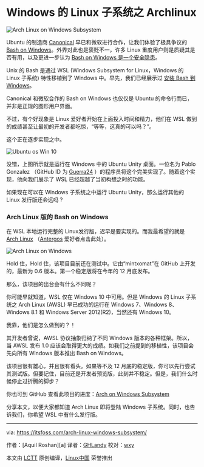 Windows 的 Linux 子系统之 Archlinux
====

![Arch Linux on Windows Subsystem](https://itsfoss.com/wp-content/uploads/2016/10/Arch-Linux-on-windows-subsystem.jpg)

Ubuntu 的制造商 [Canonical](http://www.canonical.com/) 早已和微软进行合作，让我们体验了极具争议的 [Bash on Windows](https://itsfoss.com/bash-on-windows/)。外界对此也是褒贬不一，许多 Linux 重度用户则是质疑其是否有用，以及更进一步认为 [Bash on Windows 是一个安全隐患](https://itsfoss.com/linux-bash-windows-security/)。

Unix 的 Bash 是通过 WSL (Windows Subsystem for Linux，Windows 的 Linux 子系统) 特性移植到了 Windows 中。早先，我们已经展示过 [安装 Bash 到 Windows](https://itsfoss.com/install-bash-on-windows/)。

Canonical 和微软合作的 Bash on Windows 也仅仅是 Ubuntu 的命令行而已，并非是正规的图形用户界面。

不过，有个好现象是 Linux 爱好者开始在上面投入时间和精力，他们在 WSL 做到的成绩甚至让最初的开发者都吃惊，“等等，这真的可以吗？”。

这个正在逐步实现之中。

![Ubuntu os Win 10](https://itsfoss.com/wp-content/uploads/2016/09/ubuntu-unity-on-windows-10.jpg)

没错，上图所示就是运行在 Windows 中的 Ubuntu Unity 桌面。一位名为 Pablo Gonzalez （GitHub ID 为 [Guerra24](https://github.com/Guerra24) ）的程序员将这个完美实现了。随着这个实现，他向我们展示了 WSL 已经超越了当初构想之时的功能。

如果现在可以在 Windows 子系统之中运行 Ubuntu Unity，那么运行其他的 Linux 发行版还会远吗？

### Arch  Linux 版的 Bash on Windows

在 WSL 本地运行完整的 Linux发行版，迟早是要实现的。而我最希望的就是 [Arch Linux](https://www.archlinux.org/) （[Antergos](https://itsfoss.com/tag/antergos/) 爱好者点击此处）。

![Arch Linux on Windows](https://itsfoss.com/wp-content/uploads/2016/09/awsl.jpg)

Hold 住，Hold 住，该项目目前还在测试中。它由“mintxomat”在 GitHub 上开发的，最新为 0.6 版本。第一个稳定版将在今年的 12 月底发布。

那么，该项目的出台会有什么不同呢？

你可能早就知道，WSL 仅在 Windows 10 中可用。但是 Windows 的 Linux 子系统之 Arch Linux (AWSL) 早已成功的运行在 Windows 7、Windows 8、Windows 8.1 和 Windows Server 2012(R2)，当然还有 Windows 10。

我靠，他们是怎么做到的？！

其开发者曾说，AWSL 协议抽象归纳了不同 Windows 版本的各种框架。所以，当 AWSL 发布 1.0 应该会取得更大的成绩。如我们之前提到的移植性，该项目会先向所有 Windows 版本推出 Bash on Windows。

该项目很有雄心，并且很有看头。如果等不及 12 月底的稳定版，你可以先行尝试其测试版。但要记住，目前还是开发者预览版，此刻并不稳定。但是，我们什么时候停止过折腾的脚步？

你也可到 GitHub 查看此项目的进度：[Arch on Windows Subsystem](https://github.com/turbo/alwsl)

分享本文，以便大家都知道 Arch Linux 即将登陆 Windows 子系统。同时，也告诉我们，你希望 WSL 中有什么发行版。

--------------------------------------------------------------------------------

via: https://itsfoss.com/arch-linux-windows-subsystem/

作者：[Aquil Roshan][a]
译者：[GHLandy](https://github.com/GHLandy)
校对：[wxy](https://github.com/wxy)

本文由 [LCTT](https://github.com/LCTT/TranslateProject) 原创编译，[Linux中国](https://linux.cn/) 荣誉推出
